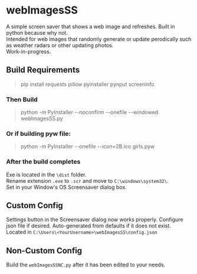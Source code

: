 # webImagesSS
A simple screen saver that shows a web image and refreshes. Built in python because why not.  
Intended for web images that randomly generate or update perodically such as weather radars or other updating photos.  
Work-in-progress.
  
## Build Requirements
> pip install requests pillow pyinstaller pynput screeninfo  
### Then Build
> python -m PyInstaller --noconfirm --onefile --windowed webImagesSS.py  
### Or if building pyw file:
> python -m PyInstaller --onefile --icon=2B.ico girls.pyw  
### After the build completes
Exe is located in the `\dist` folder.  
Rename extension `.exe` to `.scr` and move to `C:\windows\system32\`.  
Set in your Window's OS Screensaver dialog box.  
## Custom Config
Settings button in the Screensaver dialog now works properly.
Configure json file if desired. Auto-generated from defaults if it does not exist.  
Located in `C:\Users\<YourUsername>\webImagesSS\config.json`
## Non-Custom Config
Build the `webImagesSSNC.py` after it has been edited to your needs.
